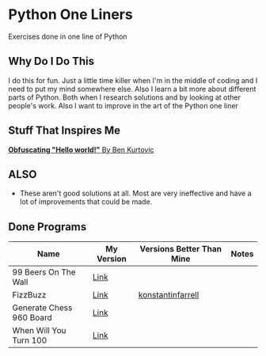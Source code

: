 # Python One Liners
Exercises done in one line of Python

## Why Do I Do This
I do this for fun. Just a little time killer when I'm in the middle of coding and I need to put my mind somewhere else. Also I learn a bit more about different parts of Python. Both when I research solutions and by looking at other people's work. Also I want to improve in the art of the Python one liner

## Stuff That Inspires Me
[**Obfuscating "Hello world!"** By Ben Kurtovic](https://benkurtovic.com/2014/06/01/obfuscating-hello-world.html)

## ALSO
- These aren't good solutions at all. Most are very ineffective and have a lot of improvements that could be made.

## Done Programs
<table>
  <thead>
    <tr>
      <th>Name</th>
      <th>My Version</th>
      <th>Versions Better Than Mine</th>
      <th>Notes</th>
    </tr>
  </thead>
  <tbody>
    <tr>
      <td>99 Beers On The Wall</td>
      <td><a href="https://github.com/TSharvananthan/PythonOneLiners/blob/main/99_beers_on_the_wall.py">Link</a></td>
      <td></td>
      <td></td>
    </tr>
    <tr>
      <td>FizzBuzz</td>
      <td><a href="">Link</a></td>
      <td><a href="https://gist.github.com/konstantinfarrell/c4f84ea579615da63de0eb325753b71d">konstantinfarrell</a></td>
      <td></td>
    </tr>
    <tr>
      <td>Generate Chess 960 Board</td>
      <td><a href="https://github.com/TSharvananthan/PythonOneLiners/blob/main/generate_chess_960_board.py">Link</a></td>
      <td></td>
      <td></td>
    </tr>
    <tr>
      <td>When Will You Turn 100</td>
      <td><a href="https://github.com/TSharvananthan/PythonOneLiners/blob/main/when_will_you_turn_100.py">Link</a></td>
      <td></td>
      <td></td>
    </tr>
  </tbody>
</table>
